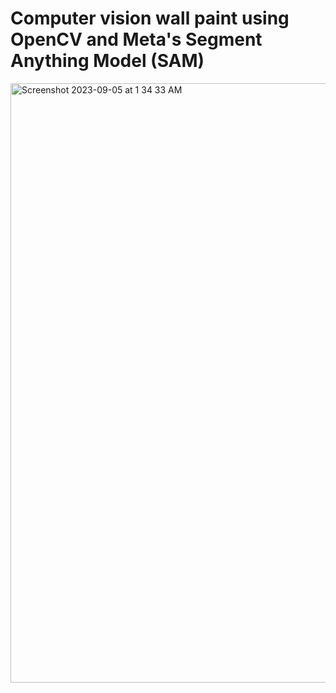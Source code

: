 # Computer vision wall paint using OpenCV and Meta's Segment Anything Model (SAM)

<img width="959" alt="Screenshot 2023-09-05 at 1 34 33 AM" src="https://github.com/parthanand4054/Computer-Vision-Wall-Paint-Project/assets/112295152/06dfb8ee-f524-4cec-9070-ecea23908b9a">
